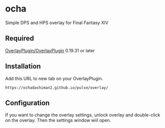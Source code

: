 # ocha
Simple DPS and HPS overlay for Final Fantasy XIV

## Required
[OverlayPlugin/OverlayPlugin](https://github.com/OverlayPlugin/OverlayPlugin) 0.19.31 or later

## Installation
Add this URL to new tab on your OverlayPlugin.

`https://ochadashiman2.github.io/pulse/overlay/`

## Configuration
If you want to change the overlay settings, unlock overlay and double-click on the overlay. Then the settings window wiil open.
